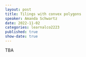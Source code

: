 ```yaml
---
layout: post
title: Tilings with convex polygons
speaker: Amanda Schwartz
date: 2022-11-02
categories: learnalco2223
published: true
show-date: true
---
```

TBA